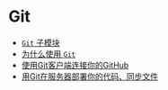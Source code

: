 # Git

- [`Git` 子模块](Git子模块.md)
- [为什么使用 `Git`](为什么使用Git.md)
- [使用Git客户端连接你的GitHub](使用Git客户端连接你的GitHub.md)
- [用Git在服务器部署你的代码、同步文件](用Git在服务器部署你的代码、同步文件.md)
